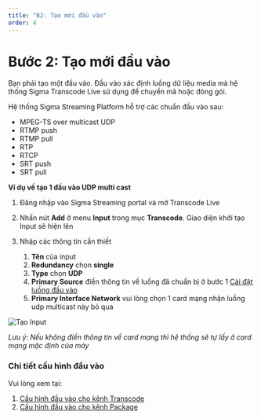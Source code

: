 ```yaml
---
title: "B2: Tạo mới đầu vào"
order: 4
---
```


# Bước 2: Tạo mới đầu vào

Bạn phải tạo một đầu vào. Đầu vào xác định luồng dữ liệu media mà hệ thống Sigma Transcode Live sử dụng để chuyển mã hoặc đóng gói.

Hệ thống Sigma Streaming Platform hỗ trợ các chuẩn đầu vào sau:

- MPEG-TS over multicast UDP
- RTMP push
- RTMP pull
- RTP
- RTCP
- SRT push
- SRT pull

**Ví dụ về tạo 1 đầu vào UDP multi cast**

1. Đăng nhập vào Sigma Streaming portal và mở Transcode Live

2. Nhấn nút **Add** ở menu **Input** trong mục **Transcode**. Giao diện khởi tạo Input sẽ hiện lên

3. Nhập các thông tin cần thiết
   1. **Tên** của input
   2. **Redundancy** chọn **single**
   3. **Type** chọn **UDP**
   4. **Primary Source** điền thông tin về luồng đã chuẩn bị ở bước 1 [Cài đặt luồng đầu vào](./b-step1.md)
   5. **Primary Interface Network** vui lòng chọn 1 card mạng nhận luồng udp multicast này bỏ qua

![Tạo Input](/images/media-live/um-create-input.png)

_Lưu ý: Nếu không điền thông tin về card mạng thì hệ thống sẽ tự lấy ở card mạng mặc định của máy_

### Chi tiết cấu hình đầu vào

Vui lòng xem tại:

1. [Cấu hình đầu vào cho kênh Transcode](../05-resource-input/01-transcode-input.md)
2. [Cấu hình đầu vào cho kênh Package](../05-resource-input/02-package-input.md)
